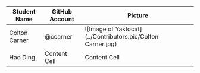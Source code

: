 
| Student Name  | GitHub Account| Picture |
| ------------- | ------------- | ------------- |
| Colton Carner | @ccarner      | ![Image of Yaktocat](../Contributors.pic/Colton Carner.jpg) |
| Hao Ding.     | Content Cell  | Content Cell  |
